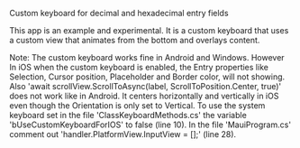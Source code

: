 Custom keyboard for decimal and hexadecimal entry fields

This app is an example and experimental.
It is a custom keyboard that uses a custom view that animates from the bottom and overlays content.

Note:
The custom keyboard works fine in Android and Windows.
However In iOS when the custom keyboard is enabled, the Entry properties like Selection, Cursor position, Placeholder and Border color, will not showing.
Also 'await scrollView.ScrollToAsync(label, ScrollToPosition.Center, true)' does not work like in Android.
It centers horizontally and vertically in iOS even though the Orientation is only set to Vertical.
To use the system keyboard set in the file 'ClassKeyboardMethods.cs' the variable 'bUseCustomKeyboardForIOS' to false (line 10).  In the file 'MauiProgram.cs' comment out 'handler.PlatformView.InputView = [];' (line 28).